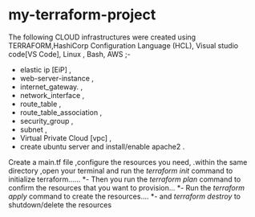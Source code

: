 # my-terraform-project

The following CLOUD infrastructures were created using TERRAFORM,HashiCorp Configuration Language (HCL), Visual studio code[VS Code], Linux , Bash, AWS ;-

* elastic ip [EiP]  , 
* web-server-instance  , 
* internet_gateway. , 
* network_interface  , 
* route_table  , 
* route_table_association  , 
* security_group  , 
* subnet  , 
* Virtual Private Cloud [vpc]  , 
* create ubuntu server and install/enable apache2 .


Create a main.tf file ,configure the resources you need, .within the same directory ,open your terminal and run the *terraform init* command to initialize terraform......
*- Then you run the *terraform plan* command to confirm the resources that you want to provision...
*- Run the *terraform apply* command to create the resources....
*-  and *terraform destroy* to shutdown/delete the resources
